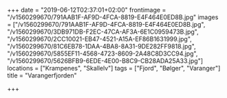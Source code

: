 +++
date = "2019-06-12T02:37:01+02:00"
frontimage = "/v1560299670/791AAB1F-AF9D-4FCA-8819-E4F464E0ED8B.jpg"
images = ["/v1560299670/791AAB1F-AF9D-4FCA-8819-E4F464E0ED8B.jpg", "/v1560299670/3DB971DB-F2EC-47CA-AF3A-6E1C0959473B.jpg", "/v1560299670/2CC10021-EB47-4521-A15A-EF86B1631999.jpg", "/v1560299670/81C6EB78-1DAA-4BA8-8A31-9DE282FF9818.jpg", "/v1560299670/5855EF11-4568-4723-8609-2A48C8D3CC94.jpg", "/v1560299670/5626BFB9-6EDE-4E00-B8C9-CB28ADA25A33.jpg"]
locations = ["Krampenes", "Skallelv"]
tags = ["Fjord", "Bølger", "Varanger"]
title = "Varangerfjorden"

+++
